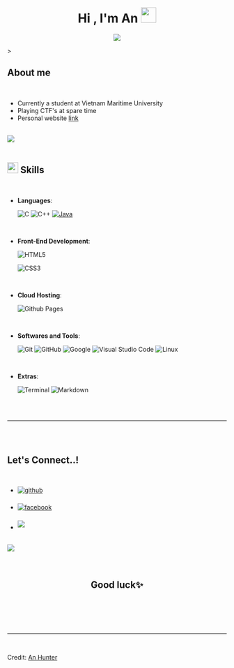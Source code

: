 

<h1 align="center"><b>Hi , I'm An </b><img src="https://media.giphy.com/media/hvRJCLFzcasrR4ia7z/giphy.gif" width="35"></h1>
<!--  -->
<p align="center">
  <a href="https://github.com/DenverCoder1/readme-typing-svg"><img src="https://readme-typing-svg.herokuapp.com?font=Time+New+Roman&color=cyan&size=25&center=true&vCenter=true&width=600&height=100&lines=Java%2C+C%2C+C%2B%2B;Computer+Science+Student,;CTF+Newbie,;Love+to+learn+new+stuffs..<3"></a>
</p>
>


<br>



	
## About me


<br>

- Currently a student at Vietnam Maritime University 
- Playing CTF's at spare time
- Personal website [link](https://nguyentuanan.com)
<br><br>

<img src="https://user-images.githubusercontent.com/73097560/115834477-dbab4500-a447-11eb-908a-139a6edaec5c.gif"><br><br>

## <img src="https://media2.giphy.com/media/QssGEmpkyEOhBCb7e1/giphy.gif?cid=ecf05e47a0n3gi1bfqntqmob8g9aid1oyj2wr3ds3mg700bl&rid=giphy.gif" width ="25"><b> Skills</b>
<br>

<p align="center">

- **Languages**:
    
    ![C](https://img.shields.io/badge/C%20-%232370ED.svg?style=for-the-badge&logo=c&logoColor=white)
    ![C++](https://img.shields.io/badge/C++%20-%2300599C.svg?style=for-the-badge&logo=c%2B%2B&logoColor=white)
    [![Java](https://img.shields.io/badge/Java-%23ED8B00.svg?logo=openjdk&logoColor=white)](#)

<br>   
    
- **Front-End Development**:

   ![HTML5](https://img.shields.io/badge/HTML5%20-%23E34F26.svg?style=for-the-badge&logo=html5&logoColor=white)
   
   ![CSS3](https://img.shields.io/badge/CSS%20-%231572B6.svg?style=for-the-badge&logo=css3&logoColor=white)

<br>

- **Cloud Hosting**:

    ![Github Pages](https://img.shields.io/badge/GitHub%20Pages-%23327FC7.svg?style=for-the-badge&logo=github&logoColor=white)
    
<br>

- **Softwares and Tools**:

    ![Git](https://img.shields.io/badge/git-%23F05033.svg?style=for-the-badge&logo=git&logoColor=white)
    ![GitHub](https://img.shields.io/badge/github-%23121011.svg?style=for-the-badge&logo=github&logoColor=white)
    ![Google](https://img.shields.io/badge/google-%234285F4.svg?style=for-the-badge&logo=google&logoColor=white)
    ![Visual Studio Code](https://img.shields.io/badge/Visual%20Studio%20Code-0078d7.svg?style=for-the-badge&logo=visual-studio-code&logoColor=white)
    ![Linux](https://img.shields.io/badge/Linux-FCC624?style=for-the-badge&logo=linux&logoColor=black) 

<br>

- **Extras**:

    ![Terminal](https://img.shields.io/badge/Terminal-%23054020?style=for-the-badge&logo=gnu-bash&logoColor=white)
    ![Markdown](https://img.shields.io/badge/markdown-%23000000.svg?style=for-the-badge&logo=markdown&logoColor=white)   


</p>

<br>
<br>

-----



<br>
<br>

## <b> Let's Connect..!</b>
<br>
<div align='left'>

<ul>

<li>
<a href="https://github.com/anzh06" target="_blank">
<img src="https://img.shields.io/badge/GitHub:-anzh06-%23121011.svg?style=for-the-badge&logo=github&logoColor=white" alt="github" style="margin-bottom: 5px;"/>
</a>
</li>


<br>

<li>
<a href="https://facebook.com/your-facebook-username" target="_blank">
<img src="https://img.shields.io/badge/Facebook:%20Nguyễn%20Tuấn%20An-%231877F2.svg?style=for-the-badge&logo=Facebook&logoColor=white" alt="facebook" style="margin-bottom: 5px;"/>
</a>
</li>



<br>

<li>
<a href="mailto:nguyenanhunter@gmail.com" target="_blank">
<img src="https://img.shields.io/badge/gmail: Nguyễn Tuấn An-%23EA4335.svg?style=for-the-badge&logo=gmail&logoColor=white" t=mail style="margin-bottom: 5px;" />
</a>
</li>
	
</ul>
</div>

<br>
<img src="https://user-images.githubusercontent.com/73097560/115834477-dbab4500-a447-11eb-908a-139a6edaec5c.gif">
<br>
<br>
<br>

<div align='center'>

## <b>Good luck✨</b>

</div>
<br>
<br>
<br>
<br>

---

<br>

Credit: [An Hunter](https://github.com/anzh06)

